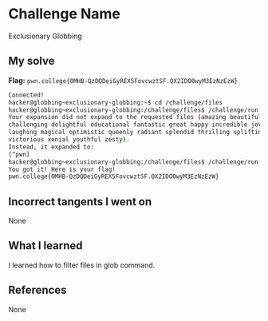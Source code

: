 # Challenge Name
Exclusionary Globbing

## My solve
**Flag:** `pwn.college{0MHB-QzDQDeiGyREX5FovcwztSF.QX2IDO0wyM3EzNzEzW}`

```bash
Connected!
hacker@globbing~exclusionary-globbing:~$ cd /challenge/files
hacker@globbing~exclusionary-globbing:/challenge/files$ /challenge/run [^pwn]
Your expansion did not expand to the requested files (amazing beautiful
challenging delightful educational fantastic great happy incredible jovial kind
laughing magical optimistic queenly radiant splendid thrilling uplifting
victorious xenial youthful zesty).
Instead, it expanded to:
[^pwn]
hacker@globbing~exclusionary-globbing:/challenge/files$ /challenge/run [^pwn]*
You got it! Here is your flag!
pwn.college{0MHB-QzDQDeiGyREX5FovcwztSF.QX2IDO0wyM3EzNzEzW}
```
## Incorrect tangents I went on
None

## What I learned
I learned how to filter files in glob command.

## References 
None
